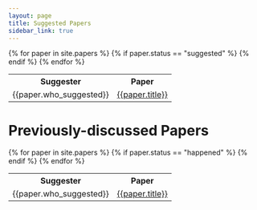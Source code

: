 ```yaml
---
layout: page
title: Suggested Papers
sidebar_link: true
---
```


<table>
    <tbody>
    <tr><th nowrap>Suggester</th><th>Paper</th></tr>
    {% for paper in site.papers %}
        {% if paper.status == "suggested" %}
            <tr>
            <td nowrap>{{paper.who_suggested}}</td>
            <td><a href="{{paper.url}}">{{paper.title}}</a></td>
            </tr>
        {% endif %}
    {% endfor %}
    </tbody>
</table>

# Previously-discussed Papers
<table>
    <tbody>
    <tr><th nowrap>Suggester</th><th>Paper</th></tr>
    {% for paper in site.papers %}
        {% if paper.status == "happened" %}
            <tr>
            <td nowrap>{{paper.who_suggested}}</td>
            <td><a href="{{paper.url}}">{{paper.title}}</a></td>
            </tr>
        {% endif %}
    {% endfor %}
    </tbody>
</table>
